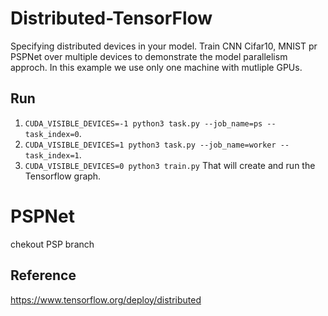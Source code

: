 # Distributed-TensorFlow 
Specifying distributed devices in your model.
Train CNN Cifar10, MNIST pr PSPNet over multiple devices to demonstrate the model parallelism approch.
In this example we use only one machine with mutliple GPUs.

## Run 
1. ```CUDA_VISIBLE_DEVICES=-1 python3 task.py --job_name=ps --task_index=0```.
2. ```CUDA_VISIBLE_DEVICES=1 python3 task.py --job_name=worker --task_index=1```.
2. ```CUDA_VISIBLE_DEVICES=0 python3 train.py``` That will create and run the Tensorflow graph.

# PSPNet
chekout PSP branch

## Reference
https://www.tensorflow.org/deploy/distributed
